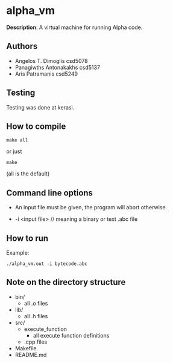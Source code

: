 # alpha_vm

**Description**: A virtual machine for running Alpha code.

## Authors

* Angelos T. Dimoglis csd5078
* Panagiwths Antonakakhs csd5137
* Aris Patramanis csd5249

## Testing

Testing was done at kerasi.

## How to compile

```
make all
```
or just
```
make
```
(all is the default)

## Command line options

* An input file must be given, the program will abort otherwise.

* -i \<input file\> // meaning a binary or text .abc file

## How to run

Example:
```
./alpha_vm.out -i bytecode.abc
```

## Note on the directory structure

* bin/
    * all .o files
* lib/
    * all .h files
* src/
    * execute_function
        * all execute function definitions
    * .cpp files
* Makefile
* README.md

